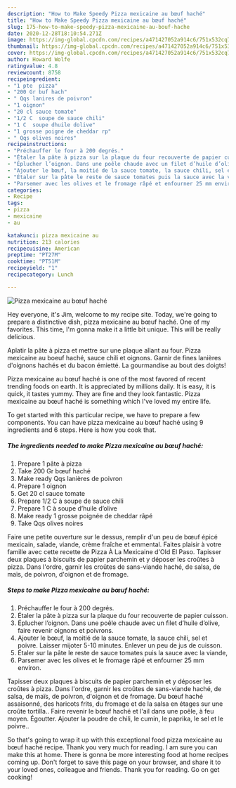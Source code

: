 ```yaml
---
description: "How to Make Speedy Pizza mexicaine au bœuf haché"
title: "How to Make Speedy Pizza mexicaine au bœuf haché"
slug: 175-how-to-make-speedy-pizza-mexicaine-au-bouf-hache
date: 2020-12-28T18:10:54.271Z
image: https://img-global.cpcdn.com/recipes/a471427052a914c6/751x532cq70/pizza-mexicaine-au-boeuf-hache-photo-principale-de-la-recette.jpg
thumbnail: https://img-global.cpcdn.com/recipes/a471427052a914c6/751x532cq70/pizza-mexicaine-au-boeuf-hache-photo-principale-de-la-recette.jpg
cover: https://img-global.cpcdn.com/recipes/a471427052a914c6/751x532cq70/pizza-mexicaine-au-boeuf-hache-photo-principale-de-la-recette.jpg
author: Howard Wolfe
ratingvalue: 4.8
reviewcount: 8758
recipeingredient:
- "1 pte  pizza"
- "200 Gr buf hach"
- " Qqs lanires de poivron"
- "1 oignon"
- "20 cl sauce tomate"
- "1/2 C  soupe de sauce chili"
- "1 C  soupe dhuile dolive"
- "1 grosse poigne de cheddar rp"
- " Qqs olives noires"
recipeinstructions:
- "Préchauffer le four à 200 degrés."
- "Étaler la pâte à pizza sur la plaque du four recouverte de papier cuisson."
- "Éplucher l’oignon. Dans une poêle chaude avec un filet d’huile d’olive, faire revenir oignons et poivrons."
- "Ajouter le bœuf, la moitié de la sauce tomate, la sauce chili, sel et poivre. Laisser mijoter 5-10 minutes. Enlever un peu de jus de cuisson."
- "Étaler sur la pâte le reste de sauce tomates puis la sauce avec la viande,"
- "Parsemer avec les olives et le fromage râpé et enfourner 25 mm environ."
categories:
- Recipe
tags:
- pizza
- mexicaine
- au

katakunci: pizza mexicaine au 
nutrition: 213 calories
recipecuisine: American
preptime: "PT27M"
cooktime: "PT51M"
recipeyield: "1"
recipecategory: Lunch

---
```



![Pizza mexicaine au bœuf haché](https://img-global.cpcdn.com/recipes/a471427052a914c6/751x532cq70/pizza-mexicaine-au-boeuf-hache-photo-principale-de-la-recette.jpg)

Hey everyone, it's Jim, welcome to my recipe site. Today, we're going to prepare a distinctive dish, pizza mexicaine au bœuf haché. One of my favorites. This time, I'm gonna make it a little bit unique. This will be really delicious.

Aplatir la pâte à pizza et mettre sur une plaque allant au four. Pizza mexicaine au boeuf haché, sauce chili et oignons. Garnir de fines lanières d&#39;oignons hachés et du bacon émietté. La gourmandise au bout des doigts!

Pizza mexicaine au bœuf haché is one of the most favored of recent trending foods on earth. It is appreciated by millions daily. It is easy, it is quick, it tastes yummy. They are fine and they look fantastic. Pizza mexicaine au bœuf haché is something which I've loved my entire life.


To get started with this particular recipe, we have to prepare a few components. You can have pizza mexicaine au bœuf haché using 9 ingredients and 6 steps. Here is how you cook that.

<!--inarticleads1-->

##### The ingredients needed to make Pizza mexicaine au bœuf haché:

1. Prepare 1 pâte à pizza
1. Take 200 Gr bœuf haché
1. Make ready  Qqs lanières de poivron
1. Prepare 1 oignon
1. Get 20 cl sauce tomate
1. Prepare 1/2 C à soupe de sauce chili
1. Prepare 1 C à soupe d’huile d’olive
1. Make ready 1 grosse poignée de cheddar râpé
1. Take  Qqs olives noires


Faire une petite ouverture sur le dessus, remplir d&#39;un peu de bœuf épicé mexicain, salade, viande, crème fraîche et emmental. Faites plaisir à votre famille avec cette recette de Pizza À La Mexicaine d&#39;Old El Paso. Tapisser deux plaques à biscuits de papier parchemin et y déposer les croûtes à pizza. Dans l&#39;ordre, garnir les croûtes de sans-viande haché, de salsa, de maïs, de poivron, d&#39;oignon et de fromage. 

<!--inarticleads2-->

##### Steps to make Pizza mexicaine au bœuf haché:

1. Préchauffer le four à 200 degrés.
1. Étaler la pâte à pizza sur la plaque du four recouverte de papier cuisson.
1. Éplucher l’oignon. Dans une poêle chaude avec un filet d’huile d’olive, faire revenir oignons et poivrons.
1. Ajouter le bœuf, la moitié de la sauce tomate, la sauce chili, sel et poivre. Laisser mijoter 5-10 minutes. Enlever un peu de jus de cuisson.
1. Étaler sur la pâte le reste de sauce tomates puis la sauce avec la viande,
1. Parsemer avec les olives et le fromage râpé et enfourner 25 mm environ.


Tapisser deux plaques à biscuits de papier parchemin et y déposer les croûtes à pizza. Dans l&#39;ordre, garnir les croûtes de sans-viande haché, de salsa, de maïs, de poivron, d&#39;oignon et de fromage. Du bœuf haché assaisonné, des haricots frits, du fromage et de la salsa en étages sur une croûte tortilla.. Faire revenir le bœuf haché et l&#39;ail dans une poêle, à feu moyen. Égoutter. Ajouter la poudre de chili, le cumin, le paprika, le sel et le poivre.. 

So that's going to wrap it up with this exceptional food pizza mexicaine au bœuf haché recipe. Thank you very much for reading. I am sure you can make this at home. There is gonna be more interesting food at home recipes coming up. Don't forget to save this page on your browser, and share it to your loved ones, colleague and friends. Thank you for reading. Go on get cooking!

